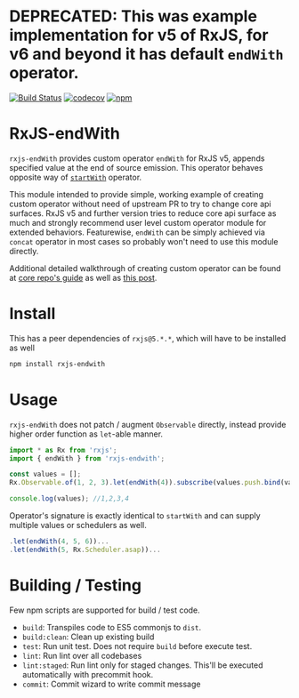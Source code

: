 # DEPRECATED: This was example implementation for v5 of RxJS, for v6 and beyond it has default `endWith` operator.

[![Build Status](https://circleci.com/gh/kwonoj/rxjs-endwith/tree/master.svg?style=shield&circle-token=:circle-token)](https://circleci.com/gh/kwonoj/rxjs-endwith/tree/master)
[![codecov](https://codecov.io/gh/kwonoj/rxjs-endwith/branch/master/graph/badge.svg)](https://codecov.io/gh/kwonoj/rxjs-endwith)
[![npm](https://img.shields.io/npm/v/rxjs-endwith.svg)](https://www.npmjs.com/package/rxjs-endwith)

# RxJS-endWith

`rxjs-endWith` provides custom operator `endWith` for RxJS v5, appends specified value at the end of source emission. This operator behaves opposite way of [`startWith`](https://github.com/ReactiveX/rxjs/blob/d2a32f9a18ebbf65bea798f558364571c91a9d79/src/operator/startWith.ts#L33) operator.

This module intended to provide simple, working example of creating custom operator without need of upstream PR to try to change core api surfaces. RxJS v5 and further version tries to reduce core api surface as much and strongly recommend user level custom operator module for extended behaviors. Featurewise, `endWith` can be simply achieved via `concat` operator in most cases so probably won't need to use this module directly. 

Additional detailed walkthrough of creating custom operator can be found at [core repo's guide](https://github.com/ReactiveX/rxjs/blob/master/doc/operator-creation.md) as well as [this post](https://kwonoj.github.io/en/post/rxjs-custom-operator/).  

# Install

This has a peer dependencies of `rxjs@5.*.*`, which will have to be installed as well

```sh
npm install rxjs-endwith
```

# Usage

`rxjs-endWith` does not patch / augment `Observable` directly, instead provide higher order function as `let`-able manner.

```js
import * as Rx from 'rxjs';
import { endWith } from 'rxjs-endwith';

const values = [];
Rx.Observable.of(1, 2, 3).let(endWith(4)).subscribe(values.push.bind(values));

console.log(values); //1,2,3,4
```

Operator's signature is exactly identical to `startWith` and can supply multiple values or schedulers as well.

```js
.let(endWith(4, 5, 6))...
.let(endWith(5, Rx.Scheduler.asap))...
```

# Building / Testing

Few npm scripts are supported for build / test code.

- `build`: Transpiles code to ES5 commonjs to `dist`.
- `build:clean`: Clean up existing build
- `test`: Run unit test. Does not require `build` before execute test.
- `lint`: Run lint over all codebases
- `lint:staged`: Run lint only for staged changes. This'll be executed automatically with precommit hook.
- `commit`: Commit wizard to write commit message
